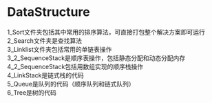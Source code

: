 # DataStructure
1_Sort文件夹包括其中常用的排序算法，可直接打包整个解决方案即可运行   
2_Search文件夹是查找算法  
3_Linklist文件夹包括常用的单链表操作  
3_2_SequenceStack是顺序表操作，包括静态分配和动态分配内存  
4_2_SequenceStack包括用数组实现的顺序栈操作    
4_LinkStack是链式栈的代码  
5_Queue是队列的代码（顺序队列和链式队列）  
6_Tree是树的代码
